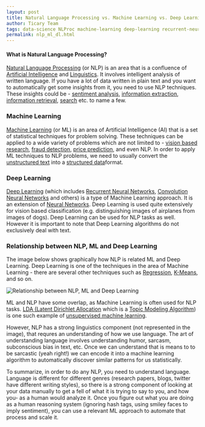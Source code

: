 ```yaml
---
layout: post
title: Natural Language Processing vs. Machine Learning vs. Deep Learning
author: Ticary Team
tags: data-science NLProc machine-learning deep-learning recurrent-neural-networks
permalink: nlp_ml_dl.html
---
```



#### What is Natural Language Processing?

[Natural Language Processing]() (or NLP) is an area that is a confluence of [Artificial Intelligence]() and [Linguistics](). It involves intelligent analysis of written language. If you have a lot of data written in plain text and you want to automatically get some insights from it, you need to use NLP techniques. These insights could be - [sentiment analysis](), [information extraction](), [information retrieval](), [search]() etc. to name a few.

<!--more-->

### Machine Learning

[Machine Learning]() (or ML) is an area of Artificial Intelligence (AI) that is a set of statistical techniques for problem solving. These techniques can be applied to a wide variety of problems which are not limited to - [vision based research](), [fraud detection](), [price prediction](), and even NLP. In order to apply ML techniques to NLP problems, we need to usually convert the [unstructured text]() into a [structured data]()format.

### Deep Learning

[Deep Learning]() (which includes [Recurrent Neural Networks](), [Convolution Neural Networks]() and others) is a type of Machine Learning approach. It is an extension of [Neural Networks](). Deep Learning is used quite extensively for vision based classification (e.g. distinguishing images of airplanes from images of dogs). Deep Learning can be used for NLP tasks as well. However it is important to note that Deep Learning algorithms do not exclusively deal with text.

### Relationship between NLP, ML and Deep Learning
The image below shows graphically how NLP is related ML and Deep Learning. Deep Learning is one of the techniques in the area of Machine Learning - there are several other techniques such as [Regression](), [K-Means](), and so on.

![Relationship between NLP, ML and Deep Learning](http://rutumulkar.com/public/images/blog/nlp-ml.png)

ML and NLP have some overlap, as Machine Learning is often used for NLP tasks. [LDA (Latent Dirichlet Allocation]() which is a [Topic Modeling Algorithm]()) is one such example of [unsupervised machine learning]().

However, NLP has a strong linguistics component (not represented in the image), that requres an understanding of how we use language. The art of understanding language involves understanding humor, sarcasm, subconscious bias in text, etc. Once we can understand that is means to to be sarcastic (yeah right!) we can encode it into a machine learning algorithm to automatically discover similar patterns for us statistically.

To summarize, in order to do any NLP, you need to understand language. Language is different for different genres (research papers, blogs, twitter have different writing styles), so there is a strong component of looking at your data manually to get a fell of what it is trying to say to you, and how you- as a human would analyze it. Once you figure out what you are doing as a human reasoning system (ignoring hash tags, using smiley faces to imply sentiment), you can use a relevant ML approach to automate that process and scale it.
